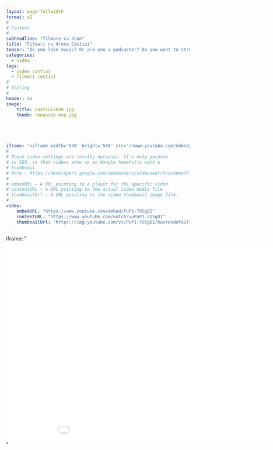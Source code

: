```yaml
---
layout: page-fullwidth
format: v2
#
# Content
#
subheadline: "filmare cu dron"
title: "Filmari cu drona Costiui"
teaser: "Do you like music? Or are you a podcaster? Do you want to stream your videos in a nice player? Than you likely will like the integration of <em>mediaelement.js</em>. It enables you to play music and stream video in a consistent player that looks in each browser delicious. It even works in IE6-8."
categories:
  - video
tags:
  - video costiui
  - filmari costiui
#
# Styling
#
header: no
image:
    title: costiui2020.jpg
    thumb: ronaszek-kep.jpg





iframe: "<iframe width='970' height='546' src='//www.youtube.com/embed/PuP1-7USgDI' frameborder='0' allowfullscreen></iframe>"
#
# These video settings are totally optional. It's only purpose
# is SEO, so that videos show up in Google hopefully with a 
# thumbnail.
# More › https://developers.google.com/webmasters/videosearch/schema?hl=en&rd=1
#
# embedURL – A URL pointing to a player for the specific video.
# contentURL – A URL pointing to the actual video media file
# thumbnailUrl – A URL pointing to the video thumbnail image file.
#
video:
    embedURL: "https://www.youtube.com/embed/PuP1-7USgDI"
    contentURL: "https://www.youtube.com/watch?v=PuP1-7USgDI"
    thumbnailUrl: "https://img.youtube.com/vi/PuP1-7USgDI/maxresdefault.jpg"
---
```

iframe: "<iframe width='970' height='546' src='//www.youtube.com/embed/PuP1-7USgDI' frameborder='0' allowfullscreen></iframe>"
